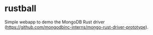 # rustball

Simple webapp to demo the MongoDB Rust driver (https://github.com/mongodbinc-interns/mongo-rust-driver-prototype).
